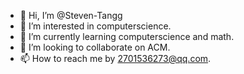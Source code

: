 - 👋 Hi, I’m @Steven-Tangg
- 👀 I’m interested in computerscience.
- 🌱 I’m currently learning computerscience and math.
- 💞️ I’m looking to collaborate on ACM.
- 📫 How to reach me by 2701536273@qq.com.

<!---
Steven-Tangg/Steven-Tangg is a ✨ special ✨ repository because its `README.md` (this file) appears on your GitHub profile.
You can click the Preview link to take a look at your changes.
--->
